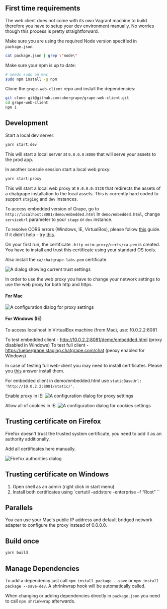 ## First time requirements

The web client does not come with its own Vagrant machine to build therefore you have to setup your dev environment manually.
No worries though this process is pretty straightforward.

Make sure you are using the required Node version specified in `package.json`:

```bash
cat package.json | grep \"node\"
```

Make sure your npm is up to date:

```bash
# needs sudo on mac
sudo npm install -g npm
```

Clone the `grape-web-client` repo and install the dependencies:

```bash
git clone git@github.com:ubergrape/grape-web-client.git
cd grape-web-client
npm i
```

## Development

Start a local dev server:

```bash
yarn start:dev
```

This will start a local server at `0.0.0.0:8080` that will serve your assets to the prod app.

In another console session start a local web proxy:

```bash
yarn start:proxy
```

This will start a local web proxy at `0.0.0.0:3128` that redirects the assets of a chatgrape installation to the
local assets. This is currently hard coded to support `staging` and `dev` instances.

To access embedded version of Grape, go to `http://localhost:8081/demo/embedded.html`
In `demo/embedded.html`, change `serviceUrl` parameter to your `stage` or `dev` instance.

To resolve CORS errors (Windows, IE, VirtualBox), please follow [this](https://www.webdavsystem.com/ajax/programming/cross_origin_requests) guide. If it didn't help - try [this](https://answers.microsoft.com/en-us/ie/forum/ie11-iewindows_10/cannot-watch-videos-on-internet-explorer-11/a3253887-b5c5-424c-91c1-ec9ed4b73b01).

On your first run, the certificate `.http-mitm-proxy/certs/ca.pem` is created. You have to
install and trust this certificate using your standard OS tools.

Also install the `ca/chatgrape-labs.pem` certificate.

![A dialog showing current trust settings](./ca-trust.jpg)

In order to use the web proxy you have to change your network settings to use
the web proxy for both http and https.

#### For Mac

![A configuration dialog for proxy settings](./proxy-mac.jpg)

#### For Windows (IE)

To access localhost in VirtualBox machine (from Mac), use: 10.0.2.2:8081

To test embedded client - http://10.0.2.2:8081/demo/embedded.html (proxy disabled in Windows)
To test full client - https://uebergrape.staging.chatgrape.com/chat (peoxy enabled for Windows)

In case of testing full web-client you may need to install certificates. Please you [this](https://superuser.com/a/1032179) answer install them.

For embedded client in demo/embedded.html use `staticBaseUrl: 'http://10.0.2.2:8081/static/'`.

Enable proxy in IE:
![A configuration dialog for proxy settings](./proxy-ie.png)

Allow all of cookies in IE:
![A configuration dialog for cookies settings](./cookies-ie.png)

## Trusting certificate on Firefox

Firefox doesn't trust the trusted system certificate, you need to add it as an authority additionally.

Add all certificates here manually.

![Firefox authorities dialog](./authorities.png)

## Trusting certificate on Windows

1.  Open shell as an admin (right click in start menu).
1.  Install both certificates using `certutil –addstore -enterprise –f “Root” <pathtocertificatefile>``

## Parallels

You can use your Mac's public IP address and default bridged network adapter to configure the proxy instead of 0.0.0.0.

## Build once

```bash
yarn build
```

## Manage Dependencies

To add a dependency just call `npm install package --save` or `npm install package --save-dev`.
A shrinkwrap hook will be automatically called.

When changing or adding dependencies directly in `package.json` you need to call `npm shrinkwrap` afterwards.
